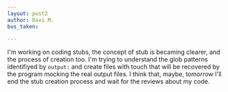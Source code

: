 ```yaml
---
layout: post2
author: Davi M.
bus_taken:

---
```


I'm working on coding stubs, the concept of stub is becaming clearer, and the process of creation too. I'm trying to understand the glob patterns identifiyed by `output:` and create files with touch that will be recovered by the program mocking the real output files. I think that, maybe, tomorrow I'll end the stub creation process and wait for the reviews about my code.
